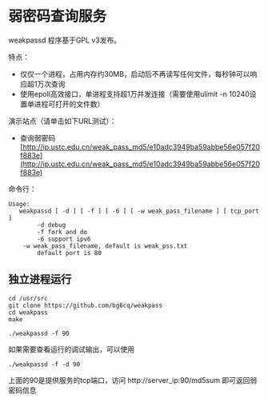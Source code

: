 # 弱密码查询服务

weakpassd 程序基于GPL v3发布。

特点：

* 仅仅一个进程，占用内存约30MB，启动后不再读写任何文件，每秒钟可以响应超1万次查询
* 使用epoll高效接口，单进程支持超1万并发连接（需要使用ulimit -n 10240设置单进程可打开的文件数）

演示站点（请单击如下URL测试）：

* 查询弱密码 [http://ip.ustc.edu.cn/weak_pass_md5/e10adc3949ba59abbe56e057f20f883e](http://ip.ustc.edu.cn/weak_pass_md5/e10adc3949ba59abbe56e057f20f883e)

命令行：
```
Usage:
   weakpassd [ -d ] [ -f ] [ -6 ] [ -w weak_pass_filename ] [ tcp_port ]
        -d debug
        -f fork and do
        -6 support ipv6
	-w weak_pass_filename, default is weak_pss.txt
        default port is 80
```

## 独立进程运行

```
cd /usr/src
git clone https://github.com/bg6cq/weakpass
cd weakpass
make

./weakpassd -f 90
```

如果需要查看运行的调试输出，可以使用

```
./weakpassd -f -d 90
```

上面的90是提供服务的tcp端口，访问 http://server_ip:90/md5sum 即可返回弱密码信息

